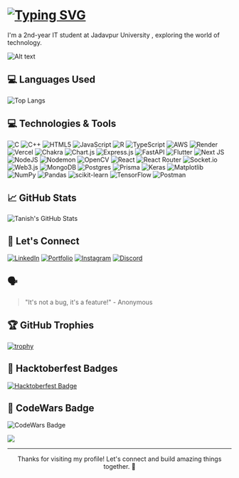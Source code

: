 <!-- Your Name -->
# [![Typing SVG](https://readme-typing-svg.demolab.com?font=Fira+Code&pause=1000&multiline=true&width=435&lines=Hey%2C+I'm+Tanish+Majumdar!+%F0%9F%91%8B)](https://git.io/typing-svg)

<!-- Introduction -->
I'm a 2nd-year IT student at Jadavpur University , exploring the world of technology.

![Alt text](https://spotify-recently-played-readme.vercel.app/api?user=3m63350vhs1zwxfgnjcj4if21&unique={true|1|on|yes})
<!-- Languages Used -->
## 💻 Languages Used
![Top Langs](https://github-readme-stats.vercel.app/api/top-langs/?username=tanish35&layout=compact)


<!-- Technologies -->
## 💻 Technologies & Tools
![C](https://img.shields.io/badge/c-%2300599C.svg?style=for-the-badge&logo=c&logoColor=white) ![C++](https://img.shields.io/badge/c++-%2300599C.svg?style=for-the-badge&logo=c%2B%2B&logoColor=white) ![HTML5](https://img.shields.io/badge/html5-%23E34F26.svg?style=for-the-badge&logo=html5&logoColor=white) ![JavaScript](https://img.shields.io/badge/javascript-%23323330.svg?style=for-the-badge&logo=javascript&logoColor=%23F7DF1E) ![R](https://img.shields.io/badge/r-%23276DC3.svg?style=for-the-badge&logo=r&logoColor=white) ![TypeScript](https://img.shields.io/badge/typescript-%23007ACC.svg?style=for-the-badge&logo=typescript&logoColor=white) ![AWS](https://img.shields.io/badge/AWS-%23FF9900.svg?style=for-the-badge&logo=amazon-aws&logoColor=white) ![Render](https://img.shields.io/badge/Render-%46E3B7.svg?style=for-the-badge&logo=render&logoColor=white) ![Vercel](https://img.shields.io/badge/vercel-%23000000.svg?style=for-the-badge&logo=vercel&logoColor=white) ![Chakra](https://img.shields.io/badge/chakra-%234ED1C5.svg?style=for-the-badge&logo=chakraui&logoColor=white) ![Chart.js](https://img.shields.io/badge/chart.js-F5788D.svg?style=for-the-badge&logo=chart.js&logoColor=white) ![Express.js](https://img.shields.io/badge/express.js-%23404d59.svg?style=for-the-badge&logo=express&logoColor=%2361DAFB) ![FastAPI](https://img.shields.io/badge/FastAPI-005571?style=for-the-badge&logo=fastapi) ![Flutter](https://img.shields.io/badge/Flutter-%2302569B.svg?style=for-the-badge&logo=Flutter&logoColor=white) ![Next JS](https://img.shields.io/badge/Next-black?style=for-the-badge&logo=next.js&logoColor=white) ![NodeJS](https://img.shields.io/badge/node.js-6DA55F?style=for-the-badge&logo=node.js&logoColor=white) ![Nodemon](https://img.shields.io/badge/NODEMON-%23323330.svg?style=for-the-badge&logo=nodemon&logoColor=%BBDEAD) ![OpenCV](https://img.shields.io/badge/opencv-%23white.svg?style=for-the-badge&logo=opencv&logoColor=white) ![React](https://img.shields.io/badge/react-%2320232a.svg?style=for-the-badge&logo=react&logoColor=%2361DAFB) ![React Router](https://img.shields.io/badge/React_Router-CA4245?style=for-the-badge&logo=react-router&logoColor=white) ![Socket.io](https://img.shields.io/badge/Socket.io-black?style=for-the-badge&logo=socket.io&badgeColor=010101) ![Web3.js](https://img.shields.io/badge/web3.js-F16822?style=for-the-badge&logo=web3.js&logoColor=white) ![MongoDB](https://img.shields.io/badge/MongoDB-%234ea94b.svg?style=for-the-badge&logo=mongodb&logoColor=white) ![Postgres](https://img.shields.io/badge/postgres-%23316192.svg?style=for-the-badge&logo=postgresql&logoColor=white) ![Prisma](https://img.shields.io/badge/Prisma-3982CE?style=for-the-badge&logo=Prisma&logoColor=white) ![Keras](https://img.shields.io/badge/Keras-%23D00000.svg?style=for-the-badge&logo=Keras&logoColor=white) ![Matplotlib](https://img.shields.io/badge/Matplotlib-%23ffffff.svg?style=for-the-badge&logo=Matplotlib&logoColor=black) ![NumPy](https://img.shields.io/badge/numpy-%23013243.svg?style=for-the-badge&logo=numpy&logoColor=white) ![Pandas](https://img.shields.io/badge/pandas-%23150458.svg?style=for-the-badge&logo=pandas&logoColor=white) ![scikit-learn](https://img.shields.io/badge/scikit--learn-%23F7931E.svg?style=for-the-badge&logo=scikit-learn&logoColor=white) ![TensorFlow](https://img.shields.io/badge/TensorFlow-%23FF6F00.svg?style=for-the-badge&logo=TensorFlow&logoColor=white) ![Postman](https://img.shields.io/badge/Postman-FF6C37?style=for-the-badge&logo=postman&logoColor=white)
<!-- GitHub Stats -->
## 📈 GitHub Stats
![Tanish's GitHub Stats](https://github-readme-stats.vercel.app/api?username=tanish35&show_icons=true&hide_title=true&count_private=true&hide=prs&theme=radical)

<!-- Let's Connect -->
## 🤝 Let's Connect
[![LinkedIn](https://img.shields.io/badge/-LinkedIn-0077B5?style=flat-square&logo=linkedin&logoColor=white)](https://www.linkedin.com/in/tanish34/)
[![Portfolio](https://img.shields.io/badge/-Portfolio-000000?style=flat-square&logo=react&logoColor=white)](https://darkbyte.online)
[![Instagram](https://img.shields.io/badge/-Instagram-E4405F?style=flat-square&logo=instagram&logoColor=white)](https://www.instagram.com/tanishm._.29)
[![Discord](https://img.shields.io/badge/-Discord-7289DA?style=flat-square&logo=discord&logoColor=white)](https://discordapp.com/users/305248678636027905)



<!-- Random Quote -->
## 🗣️
> "It's not a bug, it's a feature!" - Anonymous

<!-- GitHub Trophies -->
## 🏆 GitHub Trophies
[![trophy](https://github-profile-trophy.vercel.app/?username=tanish35&theme=nord&column=7)](https://github.com/ryo-ma/github-profile-trophy)

<!-- Hacktoberfest Badges -->
## 🌟 Hacktoberfest Badges
[![Hacktoberfest Badge](https://holopin.me/tanish35)](https://holopin.io/@tanish35)

<!-- CodeWars Badge -->
## 💪 CodeWars Badge
![CodeWars Badge](https://www.codewars.com/users/tanish34/badges/large)

<!-- Visitors -->
[![](https://visitcount.itsvg.in/api?id=tanish35&icon=0&color=0)](https://visitcount.itsvg.in)
<!-- Footer -->
---

<p align="center">Thanks for visiting my profile! Let's connect and build amazing things together. 🚀</p>

